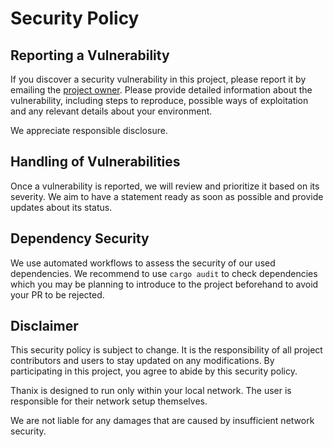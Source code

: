 # Security Policy

## Reporting a Vulnerability

If you discover a security vulnerability in this project, please report it by emailing the
[project owner](mailto:christopher-hock@protonmail.com). Please provide detailed information about the vulnerability,
including steps to reproduce, possible ways of exploitation and any relevant details about your environment.

We appreciate responsible disclosure.

## Handling of Vulnerabilities

Once a vulnerability is reported, we will review and prioritize it based on its severity. We aim to have a statement
ready as soon as possible and provide updates about its status.

## Dependency Security

We use automated workflows to assess the security of our used dependencies. We recommend to use `cargo audit` to check
dependencies which you may be planning to introduce to the project beforehand to avoid your PR to be rejected.

## Disclaimer

This security policy is subject to change. It is the responsibility of all project contributors and users to stay
updated on any modifications. By participating in this project, you agree to abide by this security policy.

Thanix is designed to run only within your local network. The user is responsible for their network setup
themselves.

We are not liable for any damages that are caused by insufficient network security.